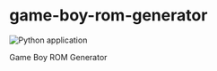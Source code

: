 # game-boy-rom-generator

![Python application](https://github.com/ikarth/game-boy-rom-generator/workflows/Python%20application/badge.svg?branch=main)

Game Boy ROM Generator

